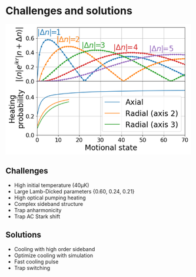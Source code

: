 # Challenges and solutions

[![](imgs/raman_op.png)](imgs/raman_op.pdf)

## Challenges
* High initial temperature (40μK)
* Large Lamb-Dicked parameters {0.60, 0.24, 0.21}
* High optical pumping heating
* Complex sideband structure
* Trap anharmonicity
* Trap AC Stark shift

## Solutions
* Cooling with high order sideband
* Optimize cooling with simulation
* Fast cooling pulse
* Trap switching
